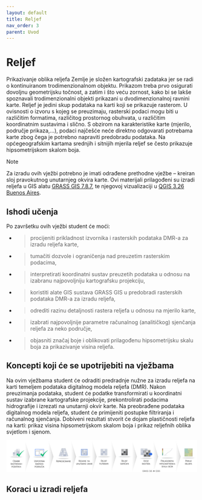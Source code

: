 ```yaml
---
layout: default
title: Reljef
nav_order: 3
parent: Uvod
---
```

# Reljef 

Prikazivanje oblika reljefa Zemlje je složen kartografski zadataka jer se radi o kontinuiranom trodimenzionalnom objektu. Prikazom treba prvo osigurati dovoljnu geometrijsku točnost, a zatim i što veću zornost, kako bi se lakše spoznavali trodimenzionalni objekti prikazani u dvodimenzionalnoj ravnini karte. Reljef je jedini skup podataka na karti koji se prikazuje rasterom. U ovisnosti o izvoru s kojeg se preuzimaju, rasterski podaci mogu biti u različitim formatima, različitog prostornog obuhvata, u različitim koordinatnim sustavima i slično. S obzirom na karakteristike karte (mjerilo, područje prikaza,…), podaci najčešće neće direktno odgovarati potrebama karte zbog čega je potrebno napraviti predobradu podataka. Na općegeografskim kartama srednjih i sitnijih mjerila reljef se često prikazuje hipsometrijskom skalom boja.

> [!NOTE]
> Za izradu ovih vježbi potrebno je imati odrađene prethodne vježbe – kreiran sloj pravokutnog unutarnjeg okvira karte. Ovi materijali prilagođeni su izradi reljefa u GIS alatu [GRASS GIS 7.8.7](https://grass.osgeo.org/download/windows/), te njegovoj vizualizaciji u [QGIS 3.26 Buenos Aires](https://blog.qgis.org/2022/06/24/qgis-3-26-buenos-aires-is-released/).

## Ishodi učenja
Po završetku  ovih vježbi student će moći:
- > procijeniti prikladnost izvornika i rasterskih podataka DMR-a za izradu reljefa karte,
- >	tumačiti dozvole i ograničenja nad preuzetim rasterskim podacima,
- > interpretirati koordinatni sustav preuzetih podataka u odnosu na izabranu najpovoljniju kartografsku projekciju,
- > koristiti alate GIS sustava GRASS GIS u predobradi rasterskih podataka DMR-a za izradu reljefa,
- > odrediti razinu detaljnosti rastera reljefa u odnosu na mjerilo karte,
- >	izabrati najpovoljnije parametre računalnog (analitičkog) sjenčanja reljefa za neko područje,
- > objasniti značaj boje i oblikovati prilagođenu hipsometrijsku skalu boja za prikazivanje visina reljefa.

## Koncepti koji će se upotrijebiti na vježbama

Na ovim vježbama student će odraditi predradnje nužne za izradu reljefa na karti temeljem podataka digitalnog modela reljefa (DMR). Nakon preuzimanja podataka, student će podatke transformirati u koordinatni sustav izabrane kartografske projekcije, prekontrolirati podacima hidrografije i izrezati na unutarnji okvir karte. Na preobrađene podataka digitalnog modela reljefa, student će primijeniti postupke filtriranja i računalnog sjenčanja. Dobiveni rezultati stvorit će dojam plastičnosti reljefa na karti: prikaz visina hipsometrijskom skalom boja i prikaz reljefnih oblika svjetlom i sjenom. 

![izrada reljefa](https://github.com/kkevic/Digitalna-kartografija/blob/main/Sadrzaj/Slike/Reljef.svg)

## Koraci u izradi reljefa
